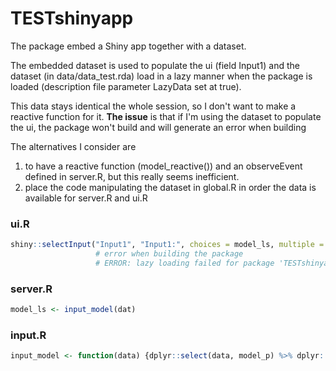 # TESTshinyapp

The package embed a Shiny app together with a dataset. 

The embedded dataset is used to populate the ui (field Input1) and the dataset (in data/data_test.rda) load in a lazy manner when the package is loaded (description file parameter LazyData set at true). 

This data stays identical the whole session, so I don't want to make a reactive function for it. 
**The issue** is that if I'm using the dataset to populate the ui, the package won't build and will generate an error when building

The alternatives I consider are
1. to have a reactive function (model_reactive()) and an observeEvent defined in server.R, but this really seems inefficient.
2. place the code manipulating the dataset in global.R in order the data is available for server.R and ui.R


### ui.R
```r
shiny::selectInput("Input1", "Input1:", choices = model_ls, multiple = F, selectize = F)
                   # error when building the package
                   # ERROR: lazy loading failed for package 'TESTshinyapp'
```
### server.R
```r
model_ls <- input_model(dat)
```

### input.R
```r
input_model <- function(data) {dplyr::select(data, model_p) %>% dplyr::distinct() %>% unlist()}
```



